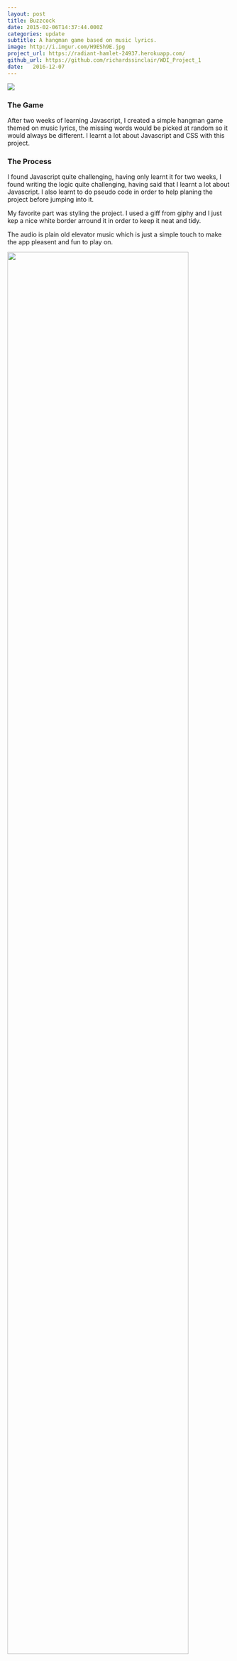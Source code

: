 ```yaml
---
layout: post
title: Buzzcock
date: 2015-02-06T14:37:44.000Z
categories: update
subtitle: A hangman game based on music lyrics.
image: http://i.imgur.com/H9ESh9E.jpg
project_url: https://radiant-hamlet-24937.herokuapp.com/
github_url: https://github.com/richardssinclair/WDI_Project_1
date:   2016-12-07
---
```


<img src="http://i.imgur.com/nrdsiHm.png" class="fit image">


### The Game

After two weeks of learning Javascript, I created a simple hangman game themed on music lyrics, the missing words would be picked at random so it would always be different. I learnt a lot about Javascript and CSS with this project.

### The Process


I found Javascript quite challenging, having only learnt it for two weeks, I found writing the logic quite challenging, having said that I learnt a lot about Javascript. I also learnt to do pseudo code in order to help planing the project before jumping into it.

My favorite part was styling the project. I used a giff from giphy and I just kep a nice white border arround it in order to keep it neat and tidy.

The audio is plain old elevator music which is just a simple touch to make the app pleasent and fun to play on.

<img width="90%" src="http://i.imgur.com/nrdsiHm.png">

### Tech used

- HTML 5
- CSS3
- Javascript / jQuery.
